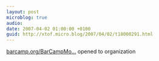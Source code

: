 ```yaml
---
layout: post
microblog: true
audio: 
date: 2007-04-02 01:00:00 +0100
guid: http://xtof.micro.blog/2007/04/02/t18000291.html
---
```

[barcamp.org/BarCampMo...](http://barcamp.org/BarCampMontpellier) opened to organization
